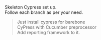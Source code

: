 Skeleton Cypress set up.</br>
Follow each branch as per your need.</br>
> Just install cypress for barebone </br>
> CyPress with Cucumber preprocessor</br>
> Add reporting framework to it.</br>

